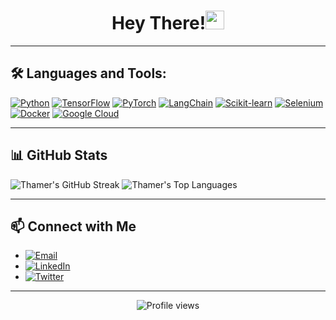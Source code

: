 <h1 align="center">Hey There!<img src="https://media.giphy.com/media/hvRJCLFzcasrR4ia7z/giphy.gif" width="30"></h1>


---

## 🛠 Languages and Tools:

[![Python](https://img.shields.io/badge/-Python-3776AB?style=flat&logo=python&logoColor=white)](https://www.python.org/)
[![TensorFlow](https://img.shields.io/badge/-TensorFlow-FF6F00?style=flat&logo=tensorflow&logoColor=white)](https://www.tensorflow.org/)
[![PyTorch](https://img.shields.io/badge/-PyTorch-EE4C2C?style=flat&logo=pytorch&logoColor=white)](https://pytorch.org/)
[![LangChain](https://img.shields.io/badge/-LangChain-007ACC?style=flat)](https://langchain.com/)
[![Scikit-learn](https://img.shields.io/badge/-Scikit_learn-F7931E?style=flat&logo=scikit-learn&logoColor=white)](https://scikit-learn.org/)
[![Selenium](https://img.shields.io/badge/-Selenium-43B02A?style=flat&logo=selenium&logoColor=white)](https://www.selenium.dev/)
[![Docker](https://img.shields.io/badge/-Docker-2496ED?style=flat&logo=docker&logoColor=white)](https://www.docker.com/)
[![Google Cloud](https://img.shields.io/badge/-Google_Cloud-4285F4?style=flat&logo=google-cloud&logoColor=white)](https://cloud.google.com/)

---

## 📊 GitHub Stats

![Thamer's GitHub Streak](https://github-readme-streak-stats.herokuapp.com/?user=tghurair&theme=tokyonight)
![Thamer's Top Languages](https://github-readme-stats.vercel.app/api/top-langs/?username=tghurair&theme=tokyonight&layout=compact)


---

## 📫 Connect with Me

- [![Email](https://img.shields.io/badge/Email-D14836?style=flat-square&logo=gmail&logoColor=white)](mailto:thameralghuraircs@gmail.com)
- [![LinkedIn](https://img.shields.io/badge/-LinkedIn-0077B5?style=flat-square&logo=linkedin&logoColor=white)](https://www.linkedin.com/in/al-ghurair/)
- [![Twitter](https://img.shields.io/badge/-Twitter-1DA1F2?style=flat-square&logo=twitter&logoColor=white)](https://twitter.com/ghurair_)

---

<p align="center"> <img src="https://komarev.com/ghpvc/?username=tghurair&label=Profile%20views&color=0e75b6&style=flat" alt="Profile views" /> </p>
